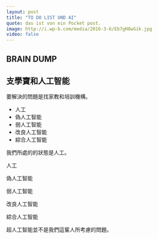 ```yaml
---
layout: post
title: "TO DO LIST UND AI"
quote: das ist von ein Pocket post.
image: http://i.wp-b.com/media/2016-3-6/Eb7gH8wGik.jpg
video: false
---
```


## BRAIN DUMP


## 支學寶和人工智能

要解決的問題是找家教和培訓機構。

- 人工
- 偽人工智能
- 弱人工智能
- 改良人工智能
- 綜合人工智能


我們所處的的狀態是人工。

人工

偽人工智能

弱人工智能

改良人工智能

綜合人工智能

超人工智能並不是我們這輩人所考慮的問題。
